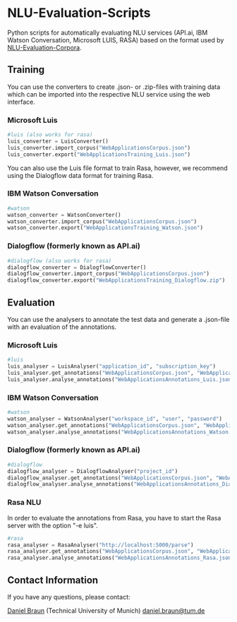 # NLU-Evaluation-Scripts
Python scripts for automatically evaluating NLU services (API.ai, IBM Watson Conversation, Microsoft LUIS, RASA) based on the format used by [NLU-Evaluation-Corpora](https://github.com/sebischair/NLU-Evaluation-Corpora).

## Training
You can use the converters to create .json- or .zip-files with training data which can be imported into the respective NLU service using the web interface.

### Microsoft Luis
```python
#luis (also works for rasa)
luis_converter = LuisConverter()
luis_converter.import_corpus("WebApplicationsCorpus.json")
luis_converter.export("WebApplicationsTraining_Luis.json")
```
You can also use the Luis file format to train Rasa, however, we recommend using the Dialogflow data format for training Rasa.

### IBM Watson Conversation
```python
#watson
watson_converter = WatsonConverter()
watson_converter.import_corpus("WebApplicationsCorpus.json")
watson_converter.export("WebApplicationsTraining_Watson.json")
```
### Dialogflow (formerly known as API.ai)
```python
#dialogflow (also works for rasa)
dialogflow_converter = DialogflowConverter()
dialogflow_converter.import_corpus("WebApplicationsCorpus.json")
dialogflow_converter.export("WebApplicationsTraining_Dialogflow.zip")
```

## Evaluation
You can use the analysers to annotate the test data and generate a .json-file with an evaluation of the annotations.

### Microsoft Luis
```python
#luis
luis_analyser = LuisAnalyser("application_id", "subscription_key")
luis_analyser.get_annotations("WebApplicationsCorpus.json", "WebApplicationsAnnotations_Luis.json")
luis_analyser.analyse_annotations("WebApplicationsAnnotations_Luis.json", "WebApplicationsCorpus.json", "WebApplicationsAnalysis_Luis.json")
```
### IBM Watson Conversation
```python
#watson
watson_analyser = WatsonAnalyser("workspace_id", "user", "password")
watson_analyser.get_annotations("WebApplicationsCorpus.json", "WebApplicationsAnnotations_Watson.json")
watson_analyser.analyse_annotations("WebApplicationsAnnotations_Watson.json", "WebApplicationsCorpus.json", "WebApplicationsAnalysis_Watson.json")
```
### Dialogflow (formerly known as API.ai)
```python
#dialogflow
dialogflow_analyser = DialogflowAnalyser("project_id")
dialogflow_analyser.get_annotations("WebApplicationsCorpus.json", "WebApplicationsAnnotations_Dialogflow.json")
dialogflow_analyser.analyse_annotations("WebApplicationsAnnotations_Dialogflow.json", "WebApplicationsCorpus.json", "WebApplicationsAnalysis_Dialogflow.json")
```

### Rasa NLU
In order to evaluate the annotations from Rasa, you have to start the Rasa server with the option "-e luis".
```python
#rasa
rasa_analyser = RasaAnalyser("http://localhost:5000/parse")
rasa_analyser.get_annotations("WebApplicationsCorpus.json", "WebApplicationsAnnotations_Rasa.json")
rasa_analyser.analyse_annotations("WebApplicationsAnnotations_Rasa.json", "WebApplicationsCorpus.json", "WebApplicationsAnalysis_Rasa.json")
```

## Contact Information
If you have any questions, please contact:

[Daniel Braun](https://wwwmatthes.in.tum.de/pages/41usp76zyc49/Daniel-Braun) (Technical University of Munich) daniel.braun@tum.de
